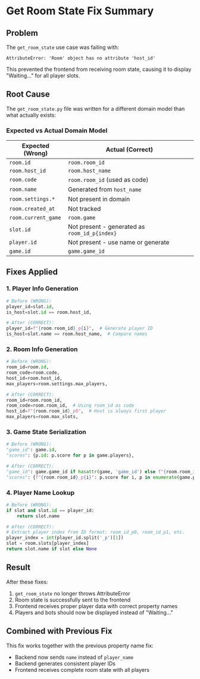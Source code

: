 # Get Room State Fix Summary

## Problem
The `get_room_state` use case was failing with:
```
AttributeError: 'Room' object has no attribute 'host_id'
```

This prevented the frontend from receiving room state, causing it to display "Waiting..." for all player slots.

## Root Cause
The `get_room_state.py` file was written for a different domain model than what actually exists:

### Expected vs Actual Domain Model

| Expected (Wrong) | Actual (Correct) |
|-----------------|------------------|
| `room.id` | `room.room_id` |
| `room.host_id` | `room.host_name` |
| `room.code` | `room.room_id` (used as code) |
| `room.name` | Generated from `host_name` |
| `room.settings.*` | Not present in domain |
| `room.created_at` | Not tracked |
| `room.current_game` | `room.game` |
| `slot.id` | Not present - generated as `room_id_p{index}` |
| `player.id` | Not present - use name or generate |
| `game.id` | `game.game_id` |

## Fixes Applied

### 1. Player Info Generation
```python
# Before (WRONG):
player_id=slot.id,
is_host=slot.id == room.host_id,

# After (CORRECT):
player_id=f"{room.room_id}_p{i}",  # Generate player ID
is_host=slot.name == room.host_name,  # Compare names
```

### 2. Room Info Generation
```python
# Before (WRONG):
room_id=room.id,
room_code=room.code,
host_id=room.host_id,
max_players=room.settings.max_players,

# After (CORRECT):
room_id=room.room_id,
room_code=room.room_id,  # Using room_id as code
host_id=f"{room.room_id}_p0",  # Host is always first player
max_players=room.max_slots,
```

### 3. Game State Serialization
```python
# Before (WRONG):
"game_id": game.id,
"scores": {p.id: p.score for p in game.players},

# After (CORRECT):
"game_id": game.game_id if hasattr(game, 'game_id') else f"{room.room_id}_game",
"scores": {f"{room.room_id}_p{i}": p.score for i, p in enumerate(game.players)},
```

### 4. Player Name Lookup
```python
# Before (WRONG):
if slot and slot.id == player_id:
    return slot.name

# After (CORRECT):
# Extract player index from ID format: room_id_p0, room_id_p1, etc.
player_index = int(player_id.split('_p')[1])
slot = room.slots[player_index]
return slot.name if slot else None
```

## Result
After these fixes:
1. `get_room_state` no longer throws AttributeError
2. Room state is successfully sent to the frontend
3. Frontend receives proper player data with correct property names
4. Players and bots should now be displayed instead of "Waiting..."

## Combined with Previous Fix
This fix works together with the previous property name fix:
- Backend now sends `name` instead of `player_name`
- Backend generates consistent player IDs
- Frontend receives complete room state with all players